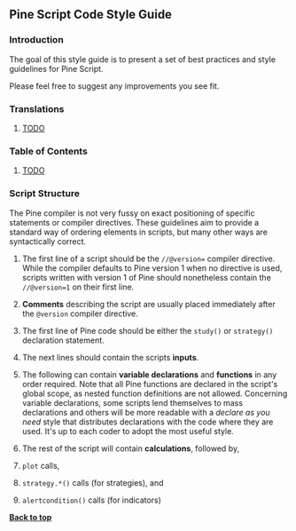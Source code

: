 ## Pine Script Code Style Guide

### Introduction

The goal of this style guide is to present a set of best practices and style guidelines for Pine Script.

Please feel free to suggest any improvements you see fit.

### Translations
1. [TODO](#)

### Table of Contents
1. [TODO](#)

### Script Structure

The Pine compiler is not very fussy on exact positioning of specific statements or compiler directives. These guidelines aim to provide a standard way of ordering elements in scripts, but many other ways are syntactically correct.

1. The first line of a script should be the `//@version=` compiler directive. While the compiler defaults to Pine version 1 when no directive is used, scripts written with version 1 of Pine should nonetheless contain the `//@version=1` on their first line.

1. **Comments** describing the script are usually placed immediately after the `@version` compiler directive.

1. The first line of Pine code should be either the `study()` or `strategy()` declaration statement.

1. The next lines should contain the scripts **inputs**.

1. The following can contain **variable declarations** and **functions** in any order required. Note that all Pine functions are declared in the script's global scope, as nested function definitions are not allowed. Concerning variable declarations, some scripts lend themselves to mass declarations and others will be more readable with a *declare as you need* style that distributes declarations with the code where they are used. It's up to each coder to adopt the most useful style.

1. The rest of the script will contain **calculations**, followed by,

1. `plot` calls,
1. `strategy.*()` calls (for strategies), and
1. `alertcondition()` calls (for indicators)


**[Back to top](#table-of-contents)**
